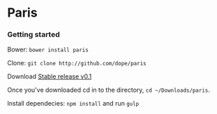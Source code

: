 Paris
===

### Getting started

Bower: `bower install paris`

Clone: `git clone http://github.com/dope/paris`

Download [Stable release v0.1](#)

Once you've downloaded cd in to the directory, `cd ~/Downloads/paris`.

Install dependecies: `npm install` and run `gulp`